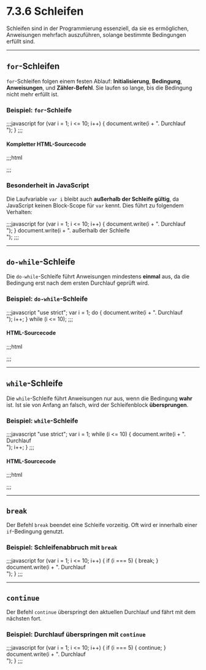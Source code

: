 # 7.3.6 Schleifen

Schleifen sind in der Programmierung essenziell, da sie es ermöglichen, Anweisungen mehrfach auszuführen, solange bestimmte Bedingungen erfüllt sind.

---

## `for`-Schleifen

`for`-Schleifen folgen einem festen Ablauf: **Initialisierung**, **Bedingung**, **Anweisungen**, und **Zähler-Befehl**. Sie laufen so lange, bis die Bedingung nicht mehr erfüllt ist.

### Beispiel: `for`-Schleife
;;;javascript
for (var i = 1; i <= 10; i++) {
  document.write(i + ". Durchlauf <br>");
}
;;;

#### Kompletter HTML-Sourcecode
;;;html
<!doctype html>															
<html lang="de">
<head>
  <meta charset="utf-8">
  <title>JavaScript for-Schleife</title>
</head>
<body>
  <script>
    "use strict";
    for (var i = 1; i <= 10; i++) {
      document.write(i + ". Durchlauf <br>");
    }
  </script>
</body>
</html>
;;;

### Besonderheit in JavaScript

Die Laufvariable `var i` bleibt auch **außerhalb der Schleife gültig**, da JavaScript keinen Block-Scope für `var` kennt. Dies führt zu folgendem Verhalten:

;;;javascript
for (var i = 1; i <= 10; i++) {
  document.write(i + ". Durchlauf <br>");
}
document.write(i + ". außerhalb der Schleife<br>");
;;;

---

## `do-while`-Schleife

Die `do-while`-Schleife führt Anweisungen mindestens **einmal** aus, da die Bedingung erst nach dem ersten Durchlauf geprüft wird.

### Beispiel: `do-while`-Schleife
;;;javascript
"use strict";
var i = 1;
do {
  document.write(i + ". Durchlauf <br>");
  i++;
} while (i <= 10);
;;;

#### HTML-Sourcecode
;;;html
<!doctype html>															
<html lang="de">
<head>
  <meta charset="utf-8">
  <title>JavaScript do-while-Schleife</title>
</head>
<body>
  <script>
    "use strict";
    var i = 1;
    do {
      document.write(i + ". Durchlauf <br>");
      i++;
    } while (i <= 10);
  </script>
</body>
</html>
;;;

---

## `while`-Schleife

Die `while`-Schleife führt Anweisungen nur aus, wenn die Bedingung **wahr** ist. Ist sie von Anfang an falsch, wird der Schleifenblock **übersprungen**.

### Beispiel: `while`-Schleife
;;;javascript
"use strict";
var i = 1;
while (i <= 10) {
  document.write(i + ". Durchlauf <br>");
  i++;
}
;;;

#### HTML-Sourcecode
;;;html
<!doctype html>															
<html lang="de">
<head>
  <meta charset="utf-8">
  <title>JavaScript while-Schleife</title>
</head>
<body>
  <script>
    "use strict";
    var i = 1;
    while (i <= 10) {
      document.write(i + ". Durchlauf <br>");
      i++;
    }
  </script>
</body>
</html>
;;;

---

## `break`

Der Befehl `break` beendet eine Schleife vorzeitig. Oft wird er innerhalb einer `if`-Bedingung genutzt.

### Beispiel: Schleifenabbruch mit `break`
;;;javascript
for (var i = 1; i <= 10; i++) {
  if (i === 5) {
    break;
  }
  document.write(i + ". Durchlauf <br>");
}
;;;

---

## `continue`

Der Befehl `continue` überspringt den aktuellen Durchlauf und fährt mit dem nächsten fort.

### Beispiel: Durchlauf überspringen mit `continue`
;;;javascript
for (var i = 1; i <= 10; i++) {
  if (i === 5) {
    continue;
  }
  document.write(i + ". Durchlauf <br>");
}
;;;
